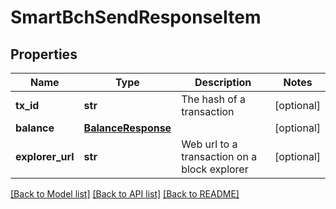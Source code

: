 # SmartBchSendResponseItem

## Properties
Name | Type | Description | Notes
------------ | ------------- | ------------- | -------------
**tx_id** | **str** | The hash of a transaction | [optional] 
**balance** | [**BalanceResponse**](BalanceResponse.md) |  | [optional] 
**explorer_url** | **str** | Web url to a transaction on a block explorer | [optional] 

[[Back to Model list]](../README.md#documentation-for-models) [[Back to API list]](../README.md#documentation-for-api-endpoints) [[Back to README]](../README.md)


